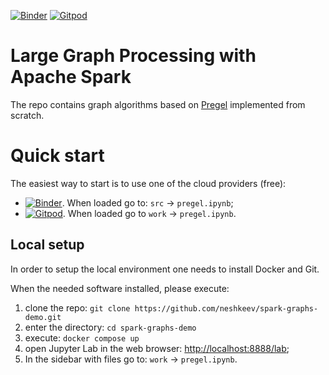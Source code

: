 [![Binder](https://img.shields.io/badge/Open%20In%20Binder-908a85?logo=jupyter)](https://mybinder.org/v2/gh/neshkeev/spark-graphs-demo/HEAD)
[![Gitpod](https://img.shields.io/badge/Open%20in%20Gitpod-908a85?logo=gitpod)](https://gitpod.io/#https://github.com/neshkeev/spark-graphs-demo)

# Large Graph Processing with Apache Spark

The repo contains graph algorithms based on [Pregel](https://dl.acm.org/doi/abs/10.1145/1807167.1807184) implemented from scratch.

# Quick start

The easiest way to start is to use one of the cloud providers (free):

- [![Binder](https://img.shields.io/badge/Open%20In%20Binder-908a85?logo=jupyter)](https://mybinder.org/v2/gh/neshkeev/spark-graphs-demo/HEAD). When loaded go to: `src` -> `pregel.ipynb`;
- [![Gitpod](https://img.shields.io/badge/Open%20in%20Gitpod-908a85?logo=gitpod)](https://gitpod.io/#https://github.com/neshkeev/spark-graphs-demo). When loaded go to `work` -> `pregel.ipynb`.

## Local setup

In order to setup the local environment one needs to install Docker and Git.

When the needed software installed, please execute:

1. clone the repo: `git clone https://github.com/neshkeev/spark-graphs-demo.git`
1. enter the directory: `cd spark-graphs-demo`
1. execute: `docker compose up`
1. open Jupyter Lab in the web browser: [http://localhost:8888/lab](http://localhost:8888/lab);
1. In the sidebar with files go to: `work` -> `pregel.ipynb`.

